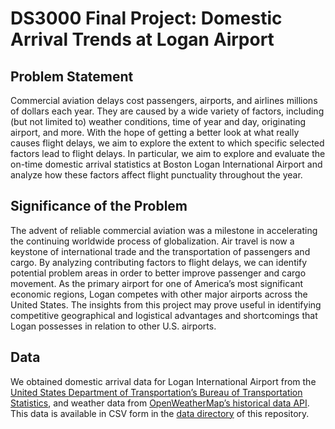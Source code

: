 # DS3000 Final Project: Domestic Arrival Trends at Logan Airport

## Problem Statement

Commercial aviation delays cost passengers, airports, and airlines millions of dollars each year. They are caused by a wide variety of factors, including (but not limited to) weather conditions, time of year and day, originating airport, and more. With the hope of getting a better look at what really causes flight delays, we aim to explore the extent to which specific selected factors lead to flight delays. In particular, we aim to explore and evaluate the on-time domestic arrival statistics at Boston Logan International Airport and analyze how these factors affect flight punctuality throughout the year.

## Significance of the Problem

The advent of reliable commercial aviation was a milestone in accelerating the continuing worldwide process of globalization. Air travel is now a keystone of international trade and the transportation of passengers and cargo. By analyzing contributing factors to flight delays, we can identify potential problem areas in order to better improve passenger and cargo movement. As the primary airport for one of America’s most significant economic regions, Logan competes with other major airports across the United States. The insights from this project may prove useful in identifying competitive geographical and logistical advantages and shortcomings that Logan possesses in relation to other U.S. airports.

## Data

We obtained domestic arrival data for Logan International Airport from the [United States Department of Transportation’s Bureau of Transportation Statistics](https://transtats.bts.gov/ONTIME/Arrivals.aspx), and weather data from [OpenWeatherMap’s historical data API](https://openweathermap.org/history-bulk). This data is available in CSV form in the [data directory](/data) of this repository.
